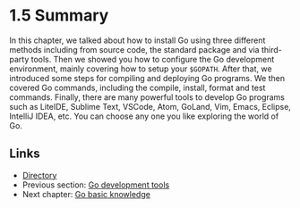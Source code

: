 # 1.5 Summary

In this chapter, we talked about how to install Go using three different methods including from source code, the standard package and via third-party tools. Then we showed you how to configure the Go development environment, mainly covering how to setup your `$GOPATH`. After that, we introduced some steps for compiling and deploying Go programs. We then covered Go commands, including the compile, install, format and test commands. Finally, there are many powerful tools to develop Go programs such as LiteIDE, Sublime Text, VSCode, Atom, GoLand, Vim, Emacs, Eclipse, IntelliJ IDEA, etc. You can choose any one you like exploring the world of Go.

## Links

- [Directory](preface.md)
- Previous section: [Go development tools](01.4.md)
- Next chapter: [Go basic knowledge](02.0.md)
